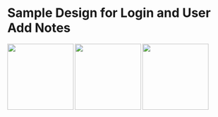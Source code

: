 # Sample Design for Login and User Add Notes
<img src="https://m7madmagdy.github.io/profile/android apps/login_page.png" width="150" align="left"/>
<img src="https://m7madmagdy.github.io/profile/android apps/notes_page.png" width="150" align="left"/>
<img src="https://m7madmagdy.github.io/profile/android apps/alert_page.png" width="150" align="left"/>
